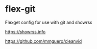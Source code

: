 # flex-git
Flexget config for use with git and showrss

https://showrss.info

https://github.com/mmguero/cleanvid

